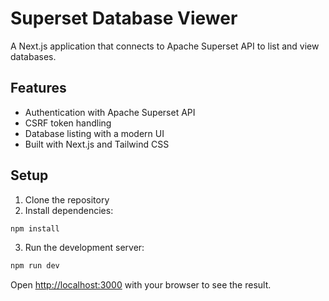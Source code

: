 # Superset Database Viewer

A Next.js application that connects to Apache Superset API to list and view databases.

## Features

- Authentication with Apache Superset API
- CSRF token handling
- Database listing with a modern UI
- Built with Next.js and Tailwind CSS

## Setup

1. Clone the repository
2. Install dependencies:
```bash
npm install
```
3. Run the development server:
```bash
npm run dev
```

Open [http://localhost:3000](http://localhost:3000) with your browser to see the result.
